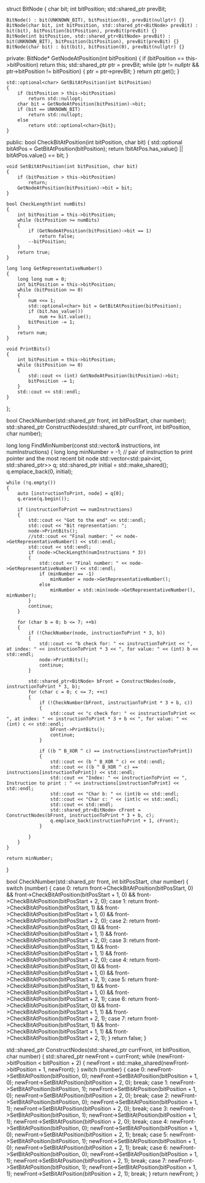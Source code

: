 struct BitNode
{
    char bit;
    int bitPosition;
    std::shared_ptr<BitNode> prevBit;

    BitNode() : bit(UNKNOWN_BIT), bitPosition(0), prevBit(nullptr) {}
    BitNode(char bit, int bitPosition, std::shared_ptr<BitNode> prevBit) : bit(bit), bitPosition(bitPosition), prevBit(prevBit) {}
    BitNode(int bitPosition, std::shared_ptr<BitNode> prevBit) : bit(UNKNOWN_BIT), bitPosition(bitPosition), prevBit(prevBit) {}
    BitNode(char bit) : bit(bit), bitPosition(0), prevBit(nullptr) {}

private:
    BitNode* GetNodeAtPosition(int bitPosition)
    {
        if (bitPosition == this->bitPosition)
            return this;
        std::shared_ptr<BitNode> ptr = prevBit;
        while (ptr != nullptr && ptr->bitPosition != bitPosition)
        {
            ptr = ptr->prevBit;
        }
        return ptr.get();
    }

    std::optional<char> GetBitAtPosition(int bitPosition)
    {
        if (bitPosition > this->bitPosition)
            return std::nullopt;
        char bit = GetNodeAtPosition(bitPosition)->bit;
        if (bit == UNKNOWN_BIT)
            return std::nullopt;
        else
            return std::optional<char>{bit};
    }

public:
    bool CheckBitAtPosition(int bitPosition, char bit)
    {
        std::optional<char> bitAtPos = GetBitAtPosition(bitPosition);
        return !bitAtPos.has_value() || bitAtPos.value() == bit;
    }

    void SetBitAtPosition(int bitPosition, char bit)
    {
        if (bitPosition > this->bitPosition)
            return;
        GetNodeAtPosition(bitPosition)->bit = bit;
    }

    bool CheckLength(int numBits)
    {
        int bitPosition = this->bitPosition;
        while (bitPosition >= numBits)
        {
            if (GetNodeAtPosition(bitPosition)->bit == 1)
                return false;
            --bitPosition;
        }
        return true;
    }

    long long GetRepresentativeNumber()
    {
        long long num = 0;
        int bitPosition = this->bitPosition;
        while (bitPosition >= 0)
        {
            num <<= 1;
            std::optional<char> bit = GetBitAtPosition(bitPosition);
            if (bit.has_value())
                num += bit.value();
            bitPosition -= 1;
        }
        return num;
    }

    void PrintBits()
    {
        int bitPosition = this->bitPosition;
        while (bitPosition >= 0)
        {
            std::cout << (int) GetNodeAtPosition(bitPosition)->bit;
            bitPosition -= 1;
        }
        std::cout << std::endl;
    }
};

bool CheckNumber(std::shared_ptr<BitNode> front, int bitPosStart, char number);
std::shared_ptr<BitNode> ConstructNodes(std::shared_ptr<BitNode> currFront, int bitPosition, char number);

long long FindMinNumber(const std::vector<int>& instructions, int numInstructions)
{
    long long minNumber = -1;
    // pair of instruction to print pointer and the most recent bit node
    std::vector<std::pair<int, std::shared_ptr<BitNode>>> q;
    std::shared_ptr<BitNode> initial = std::make_shared<BitNode>();
    q.emplace_back(0, initial);

    while (!q.empty())
    {
        auto [instructionToPrint, node] = q[0];
        q.erase(q.begin());

        if (instructionToPrint == numInstructions)
        {
            std::cout << "Got to the end" << std::endl;
            std::cout << "Bit representation: ";
            node->PrintBits();
            //std::cout << "Final number: " << node->GetRepresentativeNumber() << std::endl;
            std::cout << std::endl;
            if (node->CheckLength(numInstructions * 3))
            {
                std::cout << "Final number: " << node->GetRepresentativeNumber() << std::endl;
                if (minNumber == -1)
                    minNumber = node->GetRepresentativeNumber();
                else
                    minNumber = std::min(node->GetRepresentativeNumber(), minNumber);
            }
            continue;
        }

        for (char b = 0; b <= 7; ++b)
        {
            if (!CheckNumber(node, instructionToPrint * 3, b))
            {
                std::cout << "b check for: " << instructionToPrint << ", at index: " << instructionToPrint * 3 << ", for value: " << (int) b << std::endl;
                node->PrintBits();
                continue;
            }
                
            std::shared_ptr<BitNode> bFront = ConstructNodes(node, instructionToPrint * 3, b);
            for (char c = 0; c <= 7; ++c)
            {
                if (!CheckNumber(bFront, instructionToPrint * 3 + b, c))
                {
                    std::cout << "c check for: " << instructionToPrint << ", at index: " << instructionToPrint * 3 + b << ", for value: " << (int) c << std::endl;
                    bFront->PrintBits();
                    continue;
                }
                    
                if ((b ^ B_XOR ^ c) == instructions[instructionToPrint])
                {
                    std::cout << (b ^ B_XOR ^ c) << std::endl;
                    std::cout << ((b ^ B_XOR ^ c) == instructions[instructionToPrint]) << std::endl;
                    std::cout << "Index: " << instructionToPrint << ", Instruction to print : " << instructions[instructionToPrint] << std::endl;
                    std::cout << "Char b: " << (int)b << std::endl;
                    std::cout << "Char c: " << (int)c << std::endl;
                    std::cout << std::endl;
                    std::shared_ptr<BitNode> cFront = ConstructNodes(bFront, instructionToPrint * 3 + b, c);
                    q.emplace_back(instructionToPrint + 1, cFront);
                }
                
            }
        }
    }

    return minNumber;
}

bool CheckNumber(std::shared_ptr<BitNode> front, int bitPosStart, char number)
{
    switch (number)
    {
    case 0:
        return front->CheckBitAtPosition(bitPosStart, 0) && front->CheckBitAtPosition(bitPosStart + 1, 0) && front->CheckBitAtPosition(bitPosStart + 2, 0);
    case 1:
        return front->CheckBitAtPosition(bitPosStart, 1) && front->CheckBitAtPosition(bitPosStart + 1, 0) && front->CheckBitAtPosition(bitPosStart + 2, 0);
    case 2:
        return front->CheckBitAtPosition(bitPosStart, 0) && front->CheckBitAtPosition(bitPosStart + 1, 1) && front->CheckBitAtPosition(bitPosStart + 2, 0);
    case 3:
        return front->CheckBitAtPosition(bitPosStart, 1) && front->CheckBitAtPosition(bitPosStart + 1, 1) && front->CheckBitAtPosition(bitPosStart + 2, 0);
    case 4:
        return front->CheckBitAtPosition(bitPosStart, 0) && front->CheckBitAtPosition(bitPosStart + 1, 0) && front->CheckBitAtPosition(bitPosStart + 2, 1);
    case 5:
        return front->CheckBitAtPosition(bitPosStart, 1) && front->CheckBitAtPosition(bitPosStart + 1, 0) && front->CheckBitAtPosition(bitPosStart + 2, 1);
    case 6:
        return front->CheckBitAtPosition(bitPosStart, 0) && front->CheckBitAtPosition(bitPosStart + 1, 1) && front->CheckBitAtPosition(bitPosStart + 2, 1);
    case 7:
        return front->CheckBitAtPosition(bitPosStart, 1) && front->CheckBitAtPosition(bitPosStart + 1, 1) && front->CheckBitAtPosition(bitPosStart + 2, 1);
    }
    return false;
}

std::shared_ptr<BitNode> ConstructNodes(std::shared_ptr<BitNode> currFront, int bitPosition, char number)
{
    std::shared_ptr<BitNode> newFront = currFront;
    while (newFront->bitPosition < bitPosition + 2)
    {
        newFront = std::make_shared<BitNode>(newFront->bitPosition + 1, newFront);
    }
    switch (number)
    {
    case 0:
        newFront->SetBitAtPosition(bitPosition, 0);
        newFront->SetBitAtPosition(bitPosition + 1, 0);
        newFront->SetBitAtPosition(bitPosition + 2, 0);
        break;
    case 1:
        newFront->SetBitAtPosition(bitPosition, 1);
        newFront->SetBitAtPosition(bitPosition + 1, 0);
        newFront->SetBitAtPosition(bitPosition + 2, 0);
        break;
    case 2:
        newFront->SetBitAtPosition(bitPosition, 0);
        newFront->SetBitAtPosition(bitPosition + 1, 1);
        newFront->SetBitAtPosition(bitPosition + 2, 0);
        break;
    case 3:
        newFront->SetBitAtPosition(bitPosition, 1);
        newFront->SetBitAtPosition(bitPosition + 1, 1);
        newFront->SetBitAtPosition(bitPosition + 2, 0);
        break;
    case 4:
        newFront->SetBitAtPosition(bitPosition, 0);
        newFront->SetBitAtPosition(bitPosition + 1, 0);
        newFront->SetBitAtPosition(bitPosition + 2, 1);
        break;
    case 5:
        newFront->SetBitAtPosition(bitPosition, 1);
        newFront->SetBitAtPosition(bitPosition + 1, 0);
        newFront->SetBitAtPosition(bitPosition + 2, 1);
        break;
    case 6:
        newFront->SetBitAtPosition(bitPosition, 0);
        newFront->SetBitAtPosition(bitPosition + 1, 1);
        newFront->SetBitAtPosition(bitPosition + 2, 1);
        break;
    case 7:
        newFront->SetBitAtPosition(bitPosition, 1);
        newFront->SetBitAtPosition(bitPosition + 1, 1);
        newFront->SetBitAtPosition(bitPosition + 2, 1);
        break;
    }
    return newFront;
}
